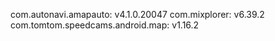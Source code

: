 com.autonavi.amapauto: v4.1.0.20047
com.mixplorer: v6.39.2
com.tomtom.speedcams.android.map: v1.16.2